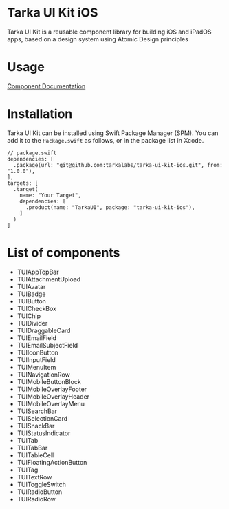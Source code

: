 # Tarka UI Kit iOS
Tarka UI Kit is a reusable component library for building iOS and iPadOS apps, based on a design system using Atomic Design principles

# Usage
[Component Documentation](https://github.com/tarkalabs/tarka-ui-kit-ios/wiki/Components)

# Installation
Tarka UI Kit can be installed using Swift Package Manager (SPM). You can add it to the `Package.swift` as follows, or in the package list in Xcode.

```
// package.swift
dependencies: [
  .package(url: "git@github.com:tarkalabs/tarka-ui-kit-ios.git", from: "1.0.0"),
],
targets: [
  .target(
    name: "Your Target",
    dependencies: [
      .product(name: "TarkaUI", package: "tarka-ui-kit-ios"),
    ]
  )
]
```

# List of components
- TUIAppTopBar
- TUIAttachmentUpload
- TUIAvatar
- TUIBadge
- TUIButton
- TUICheckBox
- TUIChip
- TUIDivider
- TUIDraggableCard
- TUIEmailField
- TUIEmailSubjectField
- TUIIconButton
- TUIInputField
- TUIMenuItem
- TUINavigationRow
- TUIMobileButtonBlock
- TUIMobileOverlayFooter
- TUIMobileOverlayHeader
- TUIMobileOverlayMenu
- TUISearchBar
- TUISelectionCard
- TUISnackBar
- TUIStatusIndicator
- TUITab 
- TUITabBar
- TUITableCell
- TUIFloatingActionButton
- TUITag
- TUITextRow
- TUIToggleSwitch
- TUIRadioButton
- TUIRadioRow
  

